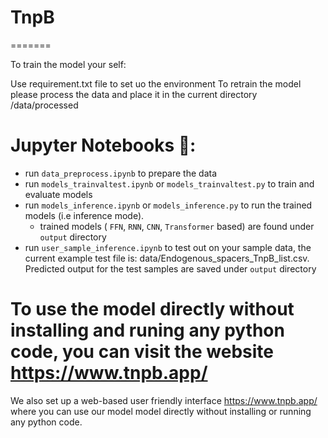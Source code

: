 # TnpB
=======

To train the model your self:

  Use requirement.txt file to set uo the environment
  To retrain the model please process the data  and place it in the current directory /data/processed

# Jupyter Notebooks 📔:
- run `data_preprocess.ipynb` to prepare the data
- run `models_trainvaltest.ipynb` or `models_trainvaltest.py`   to train and evaluate models
- run `models_inference.ipynb` or `models_inference.py` to run the trained models (i.e inference mode).
  - trained models ( `FFN`, `RNN`, `CNN`, `Transformer` based) are found under `output` directory 
- run `user_sample_inference.ipynb`  to test out on your sample data, the current example test file is: data/Endogenous_spacers_TnpB_list.csv.  Predicted output for the test samples are saved under `output` directory 

To use the model directly without installing and runing any python code,  you can visit the website https://www.tnpb.app/
=======
We also set up a web-based user friendly interface https://www.tnpb.app/ where you can use our model model directly without installing or running any python code.
